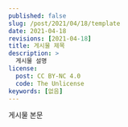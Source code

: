 ```yaml
---
published: false
slug: /post/2021/04/18/template
date: 2021-04-18
revisions: [2021-04-18]
title: 게시물 제목
description: >
  게시물 설명
license:
  post: CC BY-NC 4.0
  code: The Unlicense
keywords: [없음]
---
```


게시물 본문
